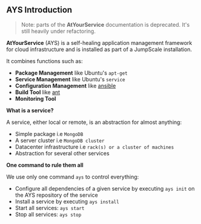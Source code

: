## AYS Introduction

> Note: parts of the **AtYourService** documentation is deprecated. It's still heavily under refactoring.

**AtYourService** (AYS) is a self-healing application management framework for cloud infrastructure and is installed as part of a JumpScale installation.

It combines functions such as:

- **Package Management** like Ubuntu's `apt-get`
- **Service Management** like Ubuntu's `service`
- **Configuration Management** like [ansible](http://www.ansible.com)
- **Build Tool** like [ant](http://ant.apache.org)
- **Monitoring Tool**

**What is a service?**

A service, either local or remote, is an abstraction for almost anything:

- Simple package i.e `MongoDB`
- A server cluster i.e `MongoDB cluster`
- Datacenter infrastructure i.e `rack(s) or a cluster of machines`
- Abstraction for several other services


**One command to rule them all**

We use only one command `ays` to control everything:

- Configure all dependencies of a given service by executing `ays init` on the AYS repository of the service
- Install a service by executing `ays install`
- Start all services: `ays start`
- Stop all services: `ays stop`